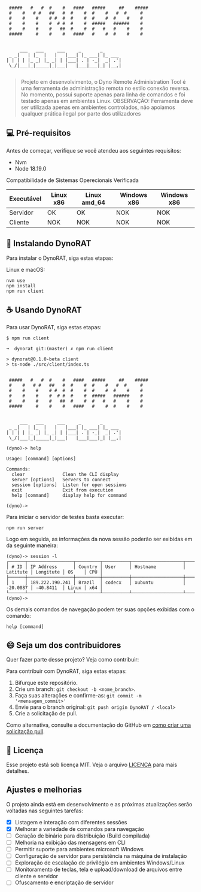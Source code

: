 ```
                                                      
 #####   #   #  #    #   ####   #####     ##    ##### 
 #    #   # #   ##   #  #    #  #    #   #  #     #   
 #    #    #    # #  #  #    #  #    #  #    #    #   
 #    #    #    #  # #  #    #  #####   ######    #   
 #    #    #    #   ##  #    #  #   #   #    #    #   
 #####     #    #    #   ####   #    #  #    #    #   
                                                      
                                           
     ___   ___     ___     _       _       
 _ _|   | |_  |   |   |___| |_ ___| |_ ___ 
| | | | |_ _| |_ _| | |___| . | -_|  _| .'|
 \_/|___|_|_____|_|___|   |___|___|_| |__,|
                                           
```

> Projeto em desenvolvimento, o Dyno Remote Administration Tool é uma ferramenta de administração remota no estilo conexão reversa. No momento, possui suporte apenas para linha de comandos e foi testado apenas em ambientes Linux.
> OBSERVAÇÂO: Ferramenta deve ser utilizada apenas em ambientes controlados, não apoiamos qualquer prática ilegal por parte dos utilizadores


## 💻 Pré-requisitos

Antes de começar, verifique se você atendeu aos seguintes requisitos:

- Nvm
- Node 18.19.0

Compatibilidade de Sistemas Operecionais Verificada

|  Executável   |  Linux x86   |  Linux amd_64  |  Windows x86  |  Windows x86   |
|---------------|--------------|----------------|---------------|----------------|
| Servidor      |     OK       |      OK        |     NOK       |     NOK        |
| Cliente       |     NOK      |      NOK       |     NOK       |     NOK        |

## 🚀 Instalando DynoRAT

Para instalar o DynoRAT, siga estas etapas:

Linux e macOS:

```
nvm use
npm install
npm run client
```

## ☕ Usando DynoRAT

Para usar DynoRAT, siga estas etapas:

```
$ npm run client
```

```
➜  dynorat git:(master) ✗ npm run client

> dynorat@0.1.0-beta client
> ts-node ./src/client/index.ts

                                                      
 #####   #   #  #    #   ####   #####     ##    ##### 
 #    #   # #   ##   #  #    #  #    #   #  #     #   
 #    #    #    # #  #  #    #  #    #  #    #    #   
 #    #    #    #  # #  #    #  #####   ######    #   
 #    #    #    #   ##  #    #  #   #   #    #    #   
 #####     #    #    #   ####   #    #  #    #    #   
                                                      
                                           
     ___   ___     ___     _       _       
 _ _|   | |_  |   |   |___| |_ ___| |_ ___ 
| | | | |_ _| |_ _| | |___| . | -_|  _| .'|
 \_/|___|_|_____|_|___|   |___|___|_| |__,|
                                           
(dyno)-> help

Usage: [command] [options]

Commands:
  clear              Clean the CLI display
  server [options]   Servers to connect
  session [options]  Listen for open sessions
  exit               Exit from execution
  help [command]     display help for command

(dyno)-> 
```

Para iniciar o servidor de testes basta executar:

```
npm run server
```

Logo em seguida, as informações da nova sessão poderão ser exibidas em da seguinte maneira:

```
(dyno)-> session -l
┌──────┬─────────────────┬─────────┬──────────┬───────────────────┬──────────┬───────────┬───────┬─────┐
│ # ID │ IP Address      │ Country │ User     │ Hostname          │ Latitute │ Longitute │ OS    │ CPU │
├──────┼─────────────────┼─────────┼──────────┼───────────────────┼──────────┼───────────┼───────┼─────┤
│ 1    │ 189.222.190.241 │ Brazil  │ codecx   │ xubuntu           │ -20.0087 │ -40.8411  │ Linux │ x64 │
└──────┴─────────────────┴─────────┴──────────┴───────────────────┴──────────┴───────────┴───────┴─────┘
(dyno)-> 

```

Os demais comandos de navegação podem ter suas opções exibidas com o comando:
```
help [command]
```


## 😄 Seja um dos contribuidores

Quer fazer parte desse projeto? Veja como contribuir:

Para contribuir com DynoRAT, siga estas etapas:

1. Bifurque este repositório.
2. Crie um branch: `git checkout -b <nome_branch>`.
3. Faça suas alterações e confirme-as: `git commit -m '<mensagem_commit>'`
4. Envie para o branch original: `git push origin DynoRAT / <local>`
5. Crie a solicitação de pull.

Como alternativa, consulte a documentação do GitHub em [como criar uma solicitação pull](https://help.github.com/en/github/collaborating-with-issues-and-pull-requests/creating-a-pull-request).

## 📝 Licença

Esse projeto está sob licença MIT. Veja o arquivo [LICENÇA](LICENSE.md) para mais detalhes.

## Ajustes e melhorias

O projeto ainda está em desenvolvimento e as próximas atualizações serão voltadas nas seguintes tarefas:
- [x] Listagem e interação com diferentes sessões
- [x] Melhorar a variedade de comandos para navegação
- [ ] Geração de binário para distribuição (Build compilada)
- [ ] Melhoria na exibição das mensagens em CLI
- [ ] Permitir suporte para ambientes microsoft Windows
- [ ] Configuração de servidor para persistência na máquina de instalação
- [ ] Exploração de escalação de privilégio em ambientes Windows/Linux
- [ ] Monitoramento de teclas, tela e upload/download de arquivos entre cliente e servidor
- [ ] Ofuscamento e encriptação de servidor
